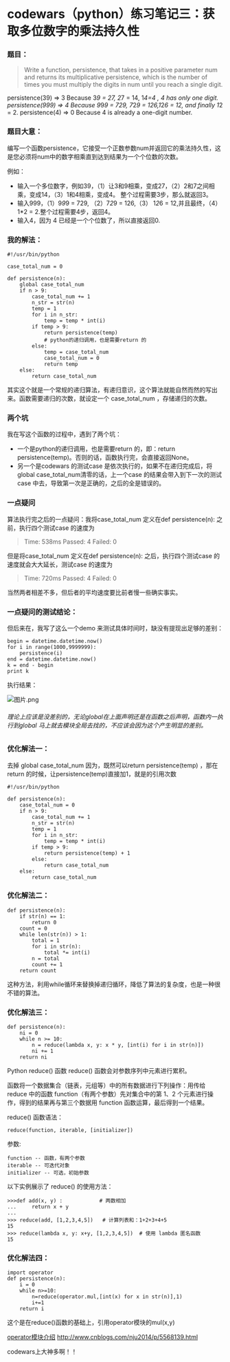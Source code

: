 # codewars（python）练习笔记三：获取多位数字的乘法持久性
### 题目：
>Write a function, persistence, that takes in a positive parameter num and returns its multiplicative persistence, which is the number of times you must multiply the digits in num until you reach a single digit.

 persistence(39) => 3   Because 3*9 = 27, 2*7 = 14, 1*4=4 , 4 has only one digit.
 persistence(999) => 4  Because 9*9*9 = 729, 7*2*9 = 126,1*2*6 = 12, and finally 1*2 = 2.
 persistence(4) => 0   Because 4 is already a one-digit number.

### 题目大意：

编写一个函数persistence，它接受一个正数参数num并返回它的乘法持久性，这是您必须将num中的数字相乘直到达到结果为一个个位数的次数。

例如：
* 输入一个多位数字，例如39，（1）让3和9相乘，变成27，（2）2和7之间相乘，变成14，（3）1和4相乘，变成4。 整个过程需要3步，那么就返回3。
* 输入999，（1）9*9*9 = 729, （2）7*2*9 = 126,（3） 1*2*6 = 12,并且最终，（4）1*2 = 2.整个过程需要4步，返回4。
* 输入4，因为 4 已经是一个个位数了，所以直接返回0.

### 我的解法：
```
#!/usr/bin/python

case_total_num = 0

def persistence(n):
    global case_total_num
    if n > 9:
        case_total_num += 1 
        n_str = str(n)
        temp = 1
        for i in n_str:
            temp = temp * int(i)
        if temp > 9:
            return persistence(temp)
            # python的递归调用，也是需要return 的
        else:
            temp = case_total_num
            case_total_num = 0
            return temp
    else:
        return case_total_num
```
其实这个就是一个常规的递归算法，有递归意识，这个算法就能自然而然的写出来。函数需要递归的次数，就设定一个 case_total_num ，存储递归的次数。

### 两个坑

我在写这个函数的过程中，遇到了两个坑：
* 一个是python的递归调用，也是需要return 的，即：return persistence(temp)。否则的话，函数执行完，会直接返回None。
* 另一个是codewars 的测试case 是依次执行的，如果不在递归完成后，将global case_total_num清零的话，上一个case 的结果会带入到下一次的测试case 中去，导致第一次是正确的，之后的全是错误的。

### 一点疑问

算法执行完之后的一点疑问：我将case_total_num 定义在def persistence(n): 之前，执行四个测试case 的速度为
>Time: 538ms Passed: 4 Failed: 0

但是将case_total_num 定义在def persistence(n): 之后，执行四个测试case 的速度就会大大延长，测试case 的速度为
>Time: 720ms Passed: 4 Failed: 0

当然两者相差不多，但后者的平均速度要比前者慢一些确实事实。

### 一点疑问的测试结论：

但后来在，我写了这么一个demo 来测试具体时间时，缺没有提现出足够的差别：
```
begin = datetime.datetime.now()
for i in range(1000,9999999):
    persistence(i)
end = datetime.datetime.now()
k = end - begin
print k 
```
执行结果：

![图片.png](https://upload-images.jianshu.io/upload_images/1136127-12598a33f0078227.png?imageMogr2/auto-orient/strip%7CimageView2/2/w/1240)

###### 理论上应该是没差别的，无论global在上面声明还是在函数之后声明，函数内一执行到global 马上就去模块全局去找的，不应该会因为这个产生明显的差别。

### 优化解法一：
去掉 global case_total_num
因为，既然可以return persistence(temp) ，那在return 的时候，让persistence(temp)直接加1，就是的引用次数
```
#!/usr/bin/python

def persistence(n):
    case_total_num = 0
    if n > 9:
        case_total_num += 1 
        n_str = str(n)
        temp = 1
        for i in n_str:
            temp = temp * int(i)
        if temp > 9:
            return persistence(temp) + 1
        else:
            return case_total_num
    else:
        return case_total_num
```
### 优化解法二：
```
def persistence(n):
    if str(n) == 1:
        return 0
    count = 0
    while len(str(n)) > 1:
        total = 1
        for i in str(n):
            total *= int(i)
        n = total
        count += 1
    return count
```
这种方法，利用while循环来替换掉递归循环，降低了算法的复杂度，也是一种很不错的算法。
### 优化解法三：
```
def persistence(n):
    ni = 0
    while n >= 10:
        n = reduce(lambda x, y: x * y, [int(i) for i in str(n)])
        ni += 1
    return ni
```
Python reduce() 函数
reduce() 函数会对参数序列中元素进行累积。

函数将一个数据集合（链表，元组等）中的所有数据进行下列操作：用传给 reduce 中的函数 function（有两个参数）先对集合中的第 1、2 个元素进行操作，得到的结果再与第三个数据用 function 函数运算，最后得到一个结果。

reduce() 函数语法：
 
    reduce(function, iterable, [initializer])

参数:

    function -- 函数，有两个参数
    iterable -- 可迭代对象
    initializer -- 可选，初始参数

以下实例展示了 reduce() 的使用方法：
```
>>>def add(x, y) :            # 两数相加
...     return x + y
... 
>>> reduce(add, [1,2,3,4,5])   # 计算列表和：1+2+3+4+5
15
>>> reduce(lambda x, y: x+y, [1,2,3,4,5])  # 使用 lambda 匿名函数
15

```

### 优化解法四：
```
import operator
def persistence(n):
    i = 0
    while n>=10:
        n=reduce(operator.mul,[int(x) for x in str(n)],1)
        i+=1
    return i
```
这个是在reduce()函数的基础上，引用operator模块的mul(x,y)

[operator模块介绍](http://www.cnblogs.com/nju2014/p/5568139.html)
http://www.cnblogs.com/nju2014/p/5568139.html

codewars上大神多啊！！

